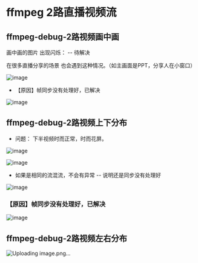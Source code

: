 # ffmpeg 2路直播视频流


## ffmpeg-debug-2路视频画中画

画中画的图片 出现闪烁： -- 待解决

在很多直播分享的场景 也会遇到这种情况。（如主画面是PPT，分享人在小窗口）

![image](https://github.com/user-attachments/assets/8280231a-50fe-4e63-b708-9c501cf1be52)

* 【原因】帧同步没有处理好，已解决

![image](https://github.com/user-attachments/assets/992da2e0-c8fb-45c8-9bbe-b30635f8cb23)


## ffmpeg-debug-2路视频上下分布

* 问题： 下半视频时而正常，时而花屏。

![image](https://github.com/user-attachments/assets/b68951ea-4201-4188-a212-bf08b0687345)

![image](https://github.com/user-attachments/assets/ac8dae4b-0fb2-425d-8bba-b38cedeb8b82)



* 如果是相同的流混流，不会有异常 -- 说明还是同步没有处理好

![image](https://github.com/user-attachments/assets/158a2ebd-fcce-48fa-93ca-99811a34dc5f)


### 【原因】帧同步没有处理好，已解决

![image](https://github.com/user-attachments/assets/fd1cee49-1954-4ae4-92d1-d6684ea207b8)


## ffmpeg-debug-2路视频左右分布

![Uploading image.png…]()

